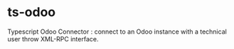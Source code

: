 # ts-odoo

Typescript Odoo Connector : connect to an Odoo instance with a technical user throw XML-RPC interface.

